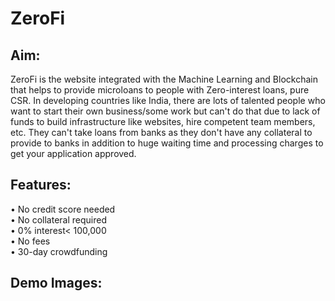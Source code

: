 # ZeroFi
## Aim:
ZeroFi is the website integrated with the Machine Learning and Blockchain that helps to provide microloans to people with Zero-interest
loans, pure CSR. In developing countries like India, there are lots of talented people
who want to start their own business/some work but can't do that due to lack of funds to
build infrastructure like websites, hire competent team members, etc.
They can't take loans from banks as they don't have any collateral to provide to banks in
addition to huge waiting time and processing charges to get your application approved.

## Features:
• No credit score needed <br />
• No collateral required<br />  • 0% interest< 100,000 <br />
• No fees<br />
• 30-day crowdfunding



## Demo Images:
<br />






